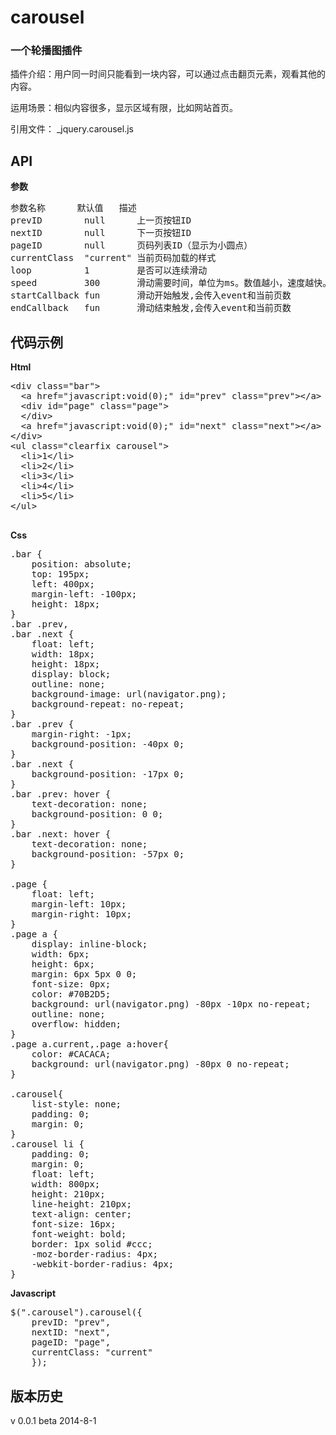 carousel
========

### 一个轮播图插件

  插件介绍：用户同一时间只能看到一块内容，可以通过点击翻页元素，观看其他的内容。
  
  运用场景：相似内容很多，显示区域有限，比如网站首页。
  
  引用文件： _jquery.carousel.js

API
---
**参数**

<pre>
参数名称      默认值  	描述
prevID        null    	上一页按钮ID
nextID        null    	下一页按钮ID
pageID        null    	页码列表ID（显示为小圆点）
currentClass  "current" 当前页码加载的样式
loop          1       	是否可以连续滑动
speed         300     	滑动需要时间，单位为ms。数值越小，速度越快。
startCallback fun     	滑动开始触发,会传入event和当前页数
endCallback   fun     	滑动结束触发,会传入event和当前页数
</pre>


代码示例
---------
 **Html**
 <pre>
&lt;div class="bar"&gt;
  &lt;a href="javascript:void(0);" id="prev" class="prev"&gt;&lt;/a&gt;
  &lt;div id="page" class="page"&gt;
  &lt;/div&gt;
  &lt;a href="javascript:void(0);" id="next" class="next"&gt;&lt;/a&gt;
&lt;/div&gt;
&lt;ul class="clearfix carousel"&gt;
  &lt;li&gt;1&lt;/li&gt;
  &lt;li&gt;2&lt;/li&gt;
  &lt;li&gt;3&lt;/li&gt;
  &lt;li&gt;4&lt;/li&gt;
  &lt;li&gt;5&lt;/li&gt;
&lt;/ul&gt;
 </pre>
 
**Css**
<pre>
.bar {
	position: absolute;
	top: 195px;
	left: 400px;
	margin-left: -100px;
	height: 18px; 
}
.bar .prev,
.bar .next {
	float: left;
	width: 18px;
	height: 18px;
	display: block;
	outline: none;
	background-image: url(navigator.png);
	background-repeat: no-repeat;
}
.bar .prev {
	margin-right: -1px;
	background-position: -40px 0;
}
.bar .next { 
	background-position: -17px 0; 
}
.bar .prev: hover {
	text-decoration: none;
	background-position: 0 0;
}
.bar .next: hover {
	text-decoration: none;
	background-position: -57px 0;
}
	
.page { 
	float: left; 
	margin-left: 10px;
	margin-right: 10px; 
}
.page a {
	display: inline-block;
	width: 6px;
	height: 6px;
	margin: 6px 5px 0 0;
	font-size: 0px;
	color: #70B2D5;
	background: url(navigator.png) -80px -10px no-repeat;
	outline: none;
	overflow: hidden;
}
.page a.current,.page a:hover{
	color: #CACACA;
	background: url(navigator.png) -80px 0 no-repeat;
}

.carousel{
	list-style: none;
	padding: 0;
	margin: 0;
}
.carousel li {
	padding: 0;
	margin: 0;
	float: left;
	width: 800px;
	height: 210px;
	line-height: 210px;
	text-align: center;
	font-size: 16px;
	font-weight: bold;
	border: 1px solid #ccc;
	-moz-border-radius: 4px;
	-webkit-border-radius: 4px;
}
</pre>
 
**Javascript**
<pre>
$(".carousel").carousel({
    prevID: "prev",    
    nextID: "next",
    pageID: "page",
    currentClass: "current"
	});  
</pre>

版本历史
--------
v 0.0.1     beta    2014-8-1
